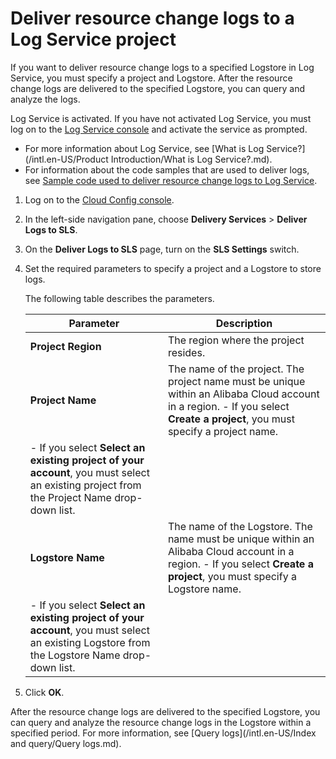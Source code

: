 # Deliver resource change logs to a Log Service project

If you want to deliver resource change logs to a specified Logstore in Log Service, you must specify a project and Logstore. After the resource change logs are delivered to the specified Logstore, you can query and analyze the logs.

Log Service is activated. If you have not activated Log Service, you must log on to the [Log Service console](https://sls.console.aliyun.com) and activate the service as prompted.

-   For more information about Log Service, see [What is Log Service?](/intl.en-US/Product Introduction/What is Log Service?.md).
-   For information about the code samples that are used to deliver logs, see [Sample code used to deliver resource change logs to Log Service]().

1.  Log on to the [Cloud Config console](https://config.console.aliyun.com).

2.  In the left-side navigation pane, choose **Delivery Services** \> **Deliver Logs to SLS**.

3.  On the **Deliver Logs to SLS** page, turn on the **SLS Settings** switch.

4.  Set the required parameters to specify a project and a Logstore to store logs.

    The following table describes the parameters.

    |Parameter|Description|
    |---------|-----------|
    |**Project Region**|The region where the project resides.|
    |**Project Name**|The name of the project. The project name must be unique within an Alibaba Cloud account in a region.    -   If you select **Create a project**, you must specify a project name.
    -   If you select **Select an existing project of your account**, you must select an existing project from the Project Name drop-down list. |
    |**Logstore Name**|The name of the Logstore. The name must be unique within an Alibaba Cloud account in a region.    -   If you select **Create a project**, you must specify a Logstore name.
    -   If you select **Select an existing project of your account**, you must select an existing Logstore from the Logstore Name drop-down list. |

5.  Click **OK**.


After the resource change logs are delivered to the specified Logstore, you can query and analyze the resource change logs in the Logstore within a specified period. For more information, see [Query logs](/intl.en-US/Index and query/Query logs.md).

